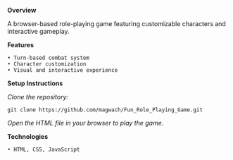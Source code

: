 **Overview**

A browser-based role-playing game featuring customizable characters and interactive gameplay.

**Features**

    • Turn-based combat system
    • Character customization
    • Visual and interactive experience

**Setup Instructions**

_Clone the repository:_

    git clone https://github.com/magwach/Fun_Role_Playing_Game.git  
    
_Open the HTML file in your browser to play the game._

**Technologies**

    • HTML, CSS, JavaScript
